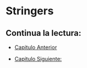 #  Stringers

## Continua la lectura:

- [Capitulo Anterior](./../38_Punteros)                                                                 

- [Capitulo Siguiente: ](./../40_Interfaces)
